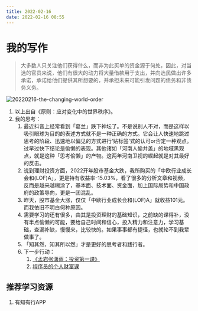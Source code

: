 ```yaml
---
title: 2022-02-16
date: 2022-02-16 08:55
---
```


# 我的写作

> 大多数人只关注他们获得什么，而非为此买单的资金源于何处，因此，对当选的官员来说，他们有很大的动力将大量借款用于支出，并向选民做出许多承诺，承诺给他们提供其所想要的，并承担未来可能引发问题的债务和非债务义务。

![20220216-the-changing-world-order](http://images.iotop.work/uPic/20220216-the-changing-world-order.jpg)

1. 以上出自《原则：应对变化中的世界秩序》。
2. 我的思考：
    1. 最近抖音上经常看到「葛兰」跌下神坛了。不是说别人不对，而是这样以吸引眼球为目的的表述方式就不是一种正确的方式。它会让人快速地跳过思考的阶段、迅速地以偏见的方式进行‘贴标签’式的认可or否定一种观点。过早过快下结论是偷懒的表现。其他诸如「河南人偷井盖」的地域黑观点，就是这种「思考偷懒」的产物。这两年河南卫视的崛起就是对其最好的反击。
    2. 说到理财投资方面，2022开年股市基金大跌，我所购买的「中欧行业成长会和(LOF)A」，更是持有收益率-15.03%，看了很多的分析文章和视频，反而是越来越糊涂了，基本面、技术面、资金面，加上国际局势和中国政府的政策导向，更是一团混乱。
    3. 昨天，股市基金大涨，仅仅「中欧行业成长会和(LOF)A」就收益101元。而我依旧不明白何种原因。
    4. 需要学习的还有很多，由其是投资理财的基础知识，之前缺的课得补，没有半点偷懒的可能，要给自己时间和信心，投入精力和注意力，学习基础，查漏补缺，慢慢来，比较快的。如果事事都有捷径，也就轮不到我辈做事了。
    5. 「知其然，知其所以然」才是更好的思考者和践行者。
    6. 下一步行动：
        1.  [《孟岩张潇雨：投资第一课》](https://time.geekbang.org/opencourse/intro/100077801)
        2. [程序员的个人财富课](https://time.geekbang.org/column/intro/100083301)


## 推荐学习资源
1. 有知有行APP
